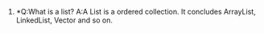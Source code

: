 1.
	*Q:What is a list?
	A:A List is a ordered collection. It concludes ArrayList, LinkedList, Vector and so on.